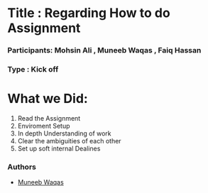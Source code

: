 # Title : Regarding How to do Assignment

### Participants: Mohsin Ali , Muneeb Waqas , Faiq Hassan

### Type : Kick off

# What we Did:

  1. Read the Assignment 
  2. Enviroment Setup
  3. In depth Understanding of work
  4. Clear the ambiguities of each other
  5. Set up soft internal Dealines

### Authors

- [Muneeb Waqas](https://github.com/muneebwaqas416)

  
